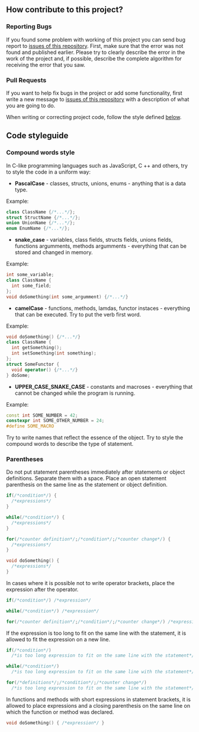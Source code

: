## How contribute to this project?
### Reporting Bugs
If you found some problem with working of this project you can send bug report to [issues of this repository](https://github.com/gbytegear/BinOM/issues).
First, make sure that the error was not found and published earlier.
Please try to clearly describe the error in the work of the project and, if possible, describe the complete algorithm for receiving the error that you saw. 

### Pull Requests
If you want to help fix bugs in the project or add some functionality,
first write a new message to [issues of this repository](https://github.com/gbytegear/BinOM/issues) with a description of what you are going to do.

When writing or correcting project code, follow the style defined [below](#code-styleguide).

## Code styleguide
### Compound words style
In C-like programming languages such as JavaScript, C ++ and others, try to style the code in a uniform way:
* **PascalCase** - classes, structs, unions, enums - anything that is a data type.

Example:
```cpp
class ClassName {/*...*/};
struct StructName {/*...*/};
union UnionName {/*...*/};
enum EnumName {/*...*/};
```
* **snake_case** - variables, class fields, structs fields, unions fields, functions argumments, methods argumments - everything that can be stored and changed in memory.

Example:
```cpp
int some_variable;
class ClassName {
  int some_field;
};
void doSomething(int some_argumment) {/*...*/}
```
* **camelCase** - functions, methods, lamdas, functor instaces - everything that can be executed. Try to put the verb first word.

Example:
```cpp
void doSomething() {/*...*/}
class ClassName {
  int getSomething();
  int setSomething(int something);
};
struct SomeFunctor {
  void operator() {/*...*/}
} doSome;
```
* **UPPER_CASE_SNAKE_CASE** - constants and macroses - everything that cannot be changed while the program is running.

Example:
```cpp
const int SOME_NUMBER = 42;
constexpr int SOME_OTHER_NUMBER = 24;
#define SOME_MACRO
```

Try to write names that reflect the essence of the object. Try to style the compound words to describe the type of statement.

### Parentheses
Do not put statement parentheses immediately after statements or object definitions. Separate them with a space.
Place an open statement parenthesis on the same line as the statement or object definition.
```cpp
if(/*condition*/) {
  /*expressions*/
}

while(/*condition*/) {
  /*expressions*/
}

for(/*counter definition*/;/*condition*/;/*counter change*/) {
  /*expressions*/
}

void doSomething() {
  /*expressions*/
}
```
In cases where it is possible not to write operator brackets, place the expression after the operator.
```cpp
if(/*condition*/) /*expression*/

while(/*condition*/) /*expression*/

for(/*counter definition*/;/*condition*/;/*counter change*/) /*expression*/
```
If the expression is too long to fit on the same line with the statement, it is allowed to fit the expression on a new line.
```cpp
if(/*condition*/)
  /*is too long expression to fit on the same line with the statement*/

while(/*condition*/)
  /*is too long expression to fit on the same line with the statement*/

for(/*definitions*/;/*condition*/;/*counter change*/)
  /*is too long expression to fit on the same line with the statement*/
```
In functions and methods with short expressions in statement brackets, it is allowed to place expressions and a closing parenthesis on the same line on which the function or method was declared.
```cpp
void doSomething() { /*expression*/ }
```
